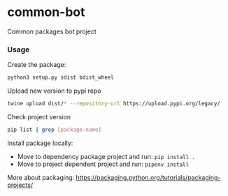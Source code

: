# common-bot
Common packages bot project

### Usage

Create the package:
```sh
python3 setup.py sdist bdist_wheel
```
Upload new version to pypi repo
```sh
twine upload dist/* --repository-url https://upload.pypi.org/legacy/ 
```
Check project version
```sh
pip list | grep [package-name]
```

Install package locally:
- Move to dependency package project and run: `pip install .`
- Move to project dependent project and run: `pipenv install`

More about packaging:
https://packaging.python.org/tutorials/packaging-projects/